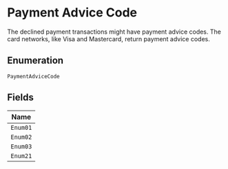 
# Payment Advice Code

The declined payment transactions might have payment advice codes. The card networks, like Visa and Mastercard, return payment advice codes.

## Enumeration

`PaymentAdviceCode`

## Fields

| Name |
|  --- |
| `Enum01` |
| `Enum02` |
| `Enum03` |
| `Enum21` |

